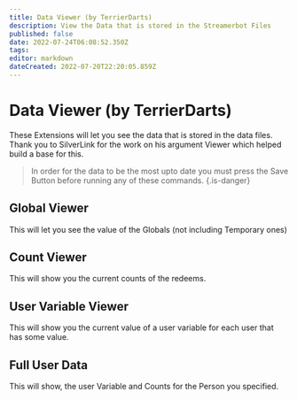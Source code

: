 ```yaml
---
title: Data Viewer (by TerrierDarts)
description: View the Data that is stored in the Streamerbot Files
published: false
date: 2022-07-24T06:08:52.350Z
tags: 
editor: markdown
dateCreated: 2022-07-20T22:20:05.859Z
---
```


# Data Viewer (by TerrierDarts)

These Extensions will let you see the data that is stored in the data files. Thank you to SilverLink for the work on his argument Viewer which helped build a base for this.
> In order for the data to be the most upto date you must press the Save Button before running any of these commands. {.is-danger}
## Global Viewer
This will let you see the value of the Globals (not including Temporary ones)

## Count Viewer
This will show you the current counts of the redeems.

## User Variable Viewer
This will show you the current value of a user variable for each user that has some value.

## Full User Data
This will show, the user Variable and Counts for the Person you specified.